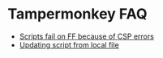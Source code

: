 # Tampermonkey FAQ

- [Scripts fail on FF because of CSP errors](https://github.com/Tampermonkey/tampermonkey/issues/952#issuecomment-638373937)
- [Updating script from local file](https://github.com/Tampermonkey/tampermonkey/issues/977#issuecomment-657268478)
